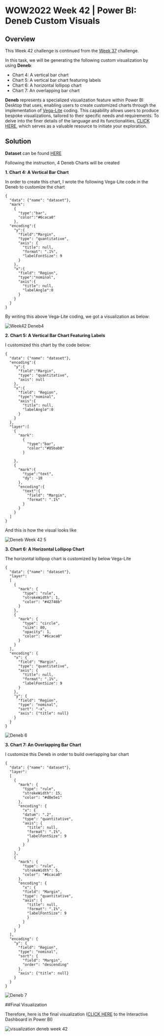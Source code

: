 # WOW2022 Week 42 | Power BI: Deneb Custom Visuals

## Overview

This Week 42 challenge is continued from the [Week 37](https://workout-wednesday.com/pbi-2022-w37/) challenge.


In this task, we will be generating the following custom visualization by using **Deneb**:

- Chart 4: A vertical bar chart
- Chart 5: A vertical bar chart featuring labels
- Chart 6: A horizontal lollipop chart
- Chart 7: An overlapping bar chart

**Deneb** represents a specialized visualization feature within Power BI Desktop that uses, enabling users to create customized charts through the implementation of [Vega-Lite](https://vega.github.io/vega-lite/) coding. This capability allows users to produce bespoke visualizations, tailored to their specific needs and requirements. To delve into the finer details of the language and its functionalities, [CLICK HERE](https://vega.github.io/vega-lite/docs/), which serves as a valuable resource to initiate your exploration.

## Solution

**Dataset** can be found [HERE](https://data.world/stanke/superstore-20214)

Following the instruction, 4 Deneb Charts will be created

**1. Chart 4: A Vertical Bar Chart**

In order to create this chart, I wrote the following Vega-Lite code in the Deneb to customize the chart

```
{
  "data": {"name": "dataset"},
  "mark":
    {
      "type":"bar",
      "color":"#6caca0"
    },
  "encoding":{
    "y":{
      "field":"Margin",
      "type": "quantitative",
      "axis": {
        "title": null,
        "format": ".1%",
        "labelFontSize": 9
      }
    },
    "x":{
      "field": "Region",
      "type":"nominal",
      "axis":{
        "title": null,
        "labelAngle":0
      }
    }
  }
}
```
By writing this above Vega-Lite coding, we got a visualization as below:

![Week42 Deneb4](visualization/Week42_Deneb4.png)


**2. Chart 5: A Vertical Bar Chart Featuring Labels**

I customized this chart by the code below:

```
{
  "data": {"name": "dataset"},
  "encoding":{
    "y":{
      "field":"Margin",
      "type": "quantitative",
      "axis": null
    },
    "x":{
      "field": "Region",
      "type":"nominal",
      "axis":{
        "title": null,
        "labelAngle":0
      }
    }
  },
  "layer":[
    {
      "mark": 
        {
          "type":"bar",
          "color":"#85bab0"
        }
      
    },
    {
      "mark":{
        "type":"text",
        "dy": -10
      },
      "encoding":{
        "text":{
          "field": "Margin",
          "format": ".1%"
        }
      }
    }
  ]
}
```
And this is how the visual looks like

![Deneb Week 42 5](visualization/Week42_Deneb5.png)

**3. Chart 6: A Horizontal Lollipop Chart**

The horizontal lollipop chart is customized by below Vega-Lite

```
{
  "data": {"name": "dataset"},
  "layer":
  [
    {
      "mark": {
        "type": "rule",
        "strokeWidth": 1,
        "color": "#42746b"
      }
    },
    {
      "mark": {
        "type": "circle",
        "size": 80,
        "opacity": 1,
        "color": "#6caca0"
      }
    }
  ],
  "encoding": {
    "x": {
      "field": "Margin",
      "type": "quantitative",
      "axis": {
        "title": null,
        "format": ".1%",
        "labelFontSize": 9
      }
    },
    "y": {
      "field": "Region",
      "type": "nominal",
      "sort": "-x",
      "axis": {"title": null}
    }
  }
}
```

![Deneb 6](visualization/Week42_Deneb6.png)

**3. Chart 7: An Overlapping Bar Chart**

I customize this Deneb in order to build overlapping bar chart

```
{
  "data": {"name": "dataset"},
  "layer":
  [
    {
      "mark": {
        "type": "rule",
        "strokeWidth": 15,
        "color": "#d0e5e1"
      },
      "encoding": {
        "x": {
        "datum": ".2",
        "type": "quantitative",
        "axis": {
          "title": null,
          "format": ".1%",
          "labelFontSize": 9
          }
        }
      }
    },
    {
      "mark": {
        "type": "rule",
        "strokeWidth": 5,
        "color": "#6caca0"
      },
      "encoding": {
        "x": {
        "field": "Margin",
        "type": "quantitative",
        "axis": {
          "title": null,
          "format": ".1%",
          "labelFontSize": 9
          }
        }
      }
    }
  ],
  "encoding": {
    "y": {
      "field": "Region",
      "type": "nominal",
      "sort": {
        "field": "Margin",
        "order": "descending"
      },
      "axis": {"title": null}
    }
  }
}
```

![Deneb 7](visualization/Week42_Deneb7.png)

##Final Visualization

Therefore, here is the final visualization ([CLICK HERE](https://app.powerbi.com/view?r=eyJrIjoiYmY1ZjdjNTMtOWI1MC00NmMyLTlmOTctNTMzNzY3Y2NhYTNiIiwidCI6ImEwMjlmZWQwLWZjNGUtNDczNy1hYjA4LWNjYThiZTU3YmVkOSIsImMiOjEwfQ%3D%3D) to the Interactive Dashboard in Power BI)

![visualization deneb week 42](visualization/Week42.png)







